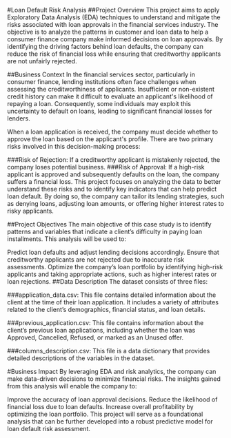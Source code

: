 #Loan Default Risk Analysis
##Project Overview
This project aims to apply Exploratory Data Analysis (EDA) techniques to understand and mitigate the risks associated with loan approvals in the financial services industry. The objective is to analyze the patterns in customer and loan data to help a consumer finance company make informed decisions on loan approvals. By identifying the driving factors behind loan defaults, the company can reduce the risk of financial loss while ensuring that creditworthy applicants are not unfairly rejected.

##Business Context
In the financial services sector, particularly in consumer finance, lending institutions often face challenges when assessing the creditworthiness of applicants. Insufficient or non-existent credit history can make it difficult to evaluate an applicant's likelihood of repaying a loan. Consequently, some individuals may exploit this uncertainty to default on loans, leading to significant financial losses for lenders.

When a loan application is received, the company must decide whether to approve the loan based on the applicant's profile. There are two primary risks involved in this decision-making process:

###Risk of Rejection: If a creditworthy applicant is mistakenly rejected, the company loses potential business.
###Risk of Approval: If a high-risk applicant is approved and subsequently defaults on the loan, the company suffers a financial loss.
This project focuses on analyzing the data to better understand these risks and to identify key indicators that can help predict loan default. By doing so, the company can tailor its lending strategies, such as denying loans, adjusting loan amounts, or offering higher interest rates to risky applicants.

##Project Objectives
The main objective of this case study is to identify patterns and variables that indicate a client’s difficulty in paying loan installments. This analysis will be used to:

Predict loan defaults and adjust lending decisions accordingly.
Ensure that creditworthy applicants are not rejected due to inaccurate risk assessments.
Optimize the company’s loan portfolio by identifying high-risk applicants and taking appropriate actions, such as higher interest rates or loan rejections.
##Data Description
The dataset consists of three files:

###application_data.csv: This file contains detailed information about the client at the time of their loan application. It includes a variety of attributes related to the client’s demographics, financial status, and loan details.

###previous_application.csv: This file contains information about the client’s previous loan applications, including whether the loan was Approved, Cancelled, Refused, or marked as an Unused offer.

###columns_description.csv: This file is a data dictionary that provides detailed descriptions of the variables in the dataset.

#Business Impact
By leveraging EDA and risk analytics, the company can make data-driven decisions to minimize financial risks. The insights gained from this analysis will enable the company to:

Improve the accuracy of loan approval decisions.
Reduce the likelihood of financial loss due to loan defaults.
Increase overall profitability by optimizing the loan portfolio.
This project will serve as a foundational analysis that can be further developed into a robust predictive model for loan default risk assessment.

